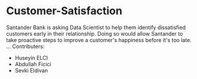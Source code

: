 # Customer-Satisfaction
Santander Bank is asking Data Scientist to help them identify dissatisfied customers early in their relationship. Doing so would allow Santander to take proactive steps to improve a customer's happiness before it's too late.
...
Contributers:
 - Huseyin ELCI
 - Abdullah Ficici
 - Sevki Eldivan
